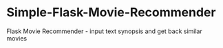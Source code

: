 # Simple-Flask-Movie-Recommender
Flask Movie Recommender - input text synopsis and get back similar movies
